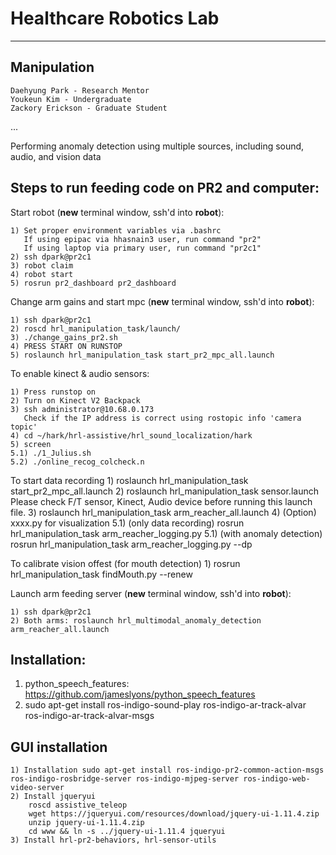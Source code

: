 Healthcare Robotics Lab
=======================

-------------------

Manipulation 
----------------------------

    Daehyung Park - Research Mentor
    Youkeun Kim - Undergraduate
    Zackory Erickson - Graduate Student

...


Performing anomaly detection using multiple sources, including sound, audio, and vision data


Steps to run feeding code on PR2 and computer:
----------------------------------------------


Start robot (**new** terminal window, ssh'd into **robot**):

    1) Set proper environment variables via .bashrc
       If using epipac via hhasnain3 user, run command "pr2"
       If using laptop via primary user, run command "pr2c1"
    2) ssh dpark@pr2c1
    3) robot claim
    4) robot start
    5) rosrun pr2_dashboard pr2_dashboard 


Change arm gains and start mpc (**new** terminal window, ssh'd into **robot**):
    
    1) ssh dpark@pr2c1
    2) roscd hrl_manipulation_task/launch/
    3) ./change_gains_pr2.sh
    4) PRESS START ON RUNSTOP
    5) roslaunch hrl_manipulation_task start_pr2_mpc_all.launch

To enable kinect & audio sensors:

    1) Press runstop on
    2) Turn on Kinect V2 Backpack
    3) ssh administrator@10.68.0.173
       Check if the IP address is correct using rostopic info 'camera topic'
    4) cd ~/hark/hrl-assistive/hrl_sound_localization/hark
    5) screen
    5.1) ./1_Julius.sh
    5.2) ./online_recog_colcheck.n

To start data recording
    1) roslaunch hrl_manipulation_task start_pr2_mpc_all.launch
    2) roslaunch hrl_manipulation_task sensor.launch
       Please check F/T sensor, Kinect, Audio device before running this launch file.
    3) roslaunch hrl_manipulation_task arm_reacher_all.launch
    4) (Option) xxxx.py for visualization
    5.1) (only data recording) rosrun hrl_manipulation_task arm_reacher_logging.py
    5.1) (with anomaly detection) rosrun hrl_manipulation_task arm_reacher_logging.py --dp
       

To calibrate vision offest (for mouth detection)
    1) rosrun hrl_manipulation_task findMouth.py --renew    








Launch arm feeding server (**new** terminal window, ssh'd into **robot**):
   
    1) ssh dpark@pr2c1
    2) Both arms: roslaunch hrl_multimodal_anomaly_detection arm_reacher_all.launch
    
        
Installation:
----------------------------
1) python_speech_features: https://github.com/jameslyons/python_speech_features     
2) sudo apt-get install ros-indigo-sound-play ros-indigo-ar-track-alvar ros-indigo-ar-track-alvar-msgs


GUI installation
----------------------------
    1) Installation sudo apt-get install ros-indigo-pr2-common-action-msgs ros-indigo-rosbridge-server ros-indigo-mjpeg-server ros-indigo-web-video-server
    2) Install jqueryui
        roscd assistive_teleop
        wget https://jqueryui.com/resources/download/jquery-ui-1.11.4.zip
        unzip jquery-ui-1.11.4.zip
        cd www && ln -s ../jquery-ui-1.11.4 jqueryui
    3) Install hrl-pr2-behaviors, hrl-sensor-utils
